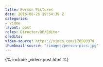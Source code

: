 ```yaml
---
title: Person Pictures
date: 2016-08-26 19:54:39 Z
categories:
- video
layout: post
roles: Director/DP/Editor
credits: 
video-source: https://vimeo.com/176509978
thumbnail-source: "/images/person-pics.jpg"
---
```


{% include _video-post.html %}
